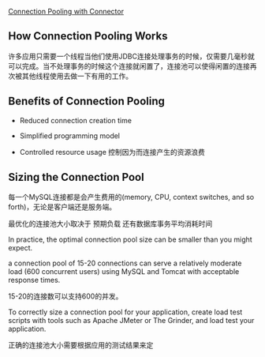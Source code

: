 [Connection Pooling with Connector](https://dev.mysql.com/doc/connector-j/5.1/en/connector-j-usagenotes-j2ee-concepts-connection-pooling.html)

## How Connection Pooling Works
许多应用只需要一个线程当他们使用JDBC连接处理事务的时候，仅需要几毫秒就可以完成。当不处理事务的时候这个连接就闲置了，连接池可以使得闲置的连接再次被其他线程使用去做一下有用的工作。

## Benefits of Connection Pooling

- Reduced connection creation time

- Simplified programming model

- Controlled resource usage
    控制因为而连接产生的资源浪费

## Sizing the Connection Pool

每一个MySQL连接都是会产生费用的(memory, CPU, context switches, and so forth)，无论是客户端还是服务端。

最优化的连接池大小取决于 预期负载 还有数据库事务平均消耗时间

In practice, the optimal connection pool size can be smaller than you might expect.

 a connection pool of 15-20 connections can serve a relatively moderate load (600 concurrent users) using MySQL and Tomcat with acceptable response times.

15-20的连接数可以支持600的并发。

To correctly size a connection pool for your application, create load test scripts with tools such as Apache JMeter or The Grinder, and load test your application.

正确的连接池大小需要根据应用的测试结果来定

